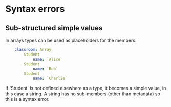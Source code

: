 Syntax errors
=============




Sub-structured simple values
----------------------------

In arrays types can be used as placeholders for the members:

```yaml
	classroom: Array
		Student
			name: `Alice`
		Student
			name: `Bob`
		Student
			name: `Charlie`
```

If 'Student' is not defined elsewhere as a type, it becomes a simple value, in this case a string.
A string has no sub-members (other than metadata) so this is a syntax error.
